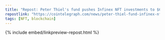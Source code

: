 ```yaml
---
title: "Repost: Peter Thiel's fund pushes Infinex NFT investments to $67.7M"
repostlink: "https://cointelegraph.com/news/peter-thiel-fund-infinex-nft-67-7-m"
tags: [NFT, blockchain]
---
```


{% include embed/linkpreview-repost.html %}

